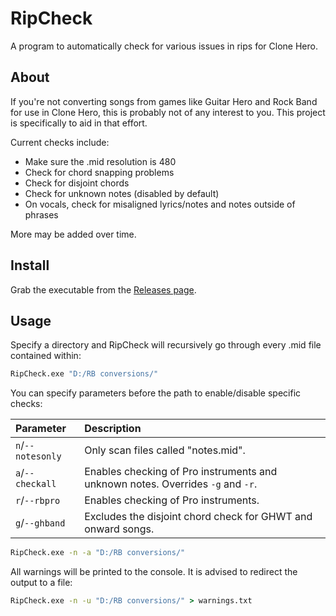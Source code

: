 # RipCheck

A program to automatically check for various issues in rips for Clone Hero.

## About

If you're not converting songs from games like Guitar Hero and Rock Band for use
in Clone Hero, this is probably not of any interest to you. This project is
specifically to aid in that effort.

Current checks include:

- Make sure the .mid resolution is 480
- Check for chord snapping problems
- Check for disjoint chords
- Check for unknown notes (disabled by default)
- On vocals, check for misaligned lyrics/notes and notes outside of phrases

More may be added over time.

## Install

Grab the executable from the [Releases page](../../releases).

## Usage

Specify a directory and RipCheck will recursively go
through every .mid file contained within:

```bat
RipCheck.exe "D:/RB conversions/"
```

You can specify parameters before the path to enable/disable specific checks:

| Parameter         | Description                                                                     |
| :--------         | :----------                                                                     |
| `n`/`--notesonly` | Only scan files called "notes.mid".                                             |
| `a`/`--checkall`  | Enables checking of Pro instruments and unknown notes. Overrides `-g` and `-r`. |
| `r`/`--rbpro`     | Enables checking of Pro instruments.                                            |
| `g`/`--ghband`    | Excludes the disjoint chord check for GHWT and onward songs.                    |

```bat
RipCheck.exe -n -a "D:/RB conversions/"
```

All warnings will be printed to the console. It is advised to redirect the
output to a file:

```bat
RipCheck.exe -n -u "D:/RB conversions/" > warnings.txt
```

